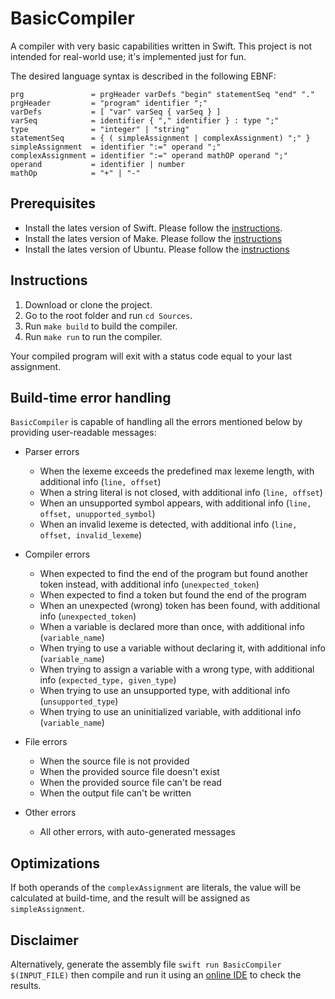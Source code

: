 # BasicCompiler

A compiler with very basic capabilities written in Swift. This project is not intended for real-world use; it's implemented just for fun.

The desired language syntax is described in the following EBNF:

```
prg               = prgHeader varDefs "begin" statementSeq "end" "."
prgHeader         = "program" identifier ";"
varDefs           = [ "var" varSeq { varSeq } ]
varSeq            = identifier { "," identifier } : type ";"
type              = "integer" | "string"
statementSeq      = { ( simpleAssignment | complexAssignment) ";" }
simpleAssignment  = identifier ":=" operand ";"
complexAssignment = identifier ":=" operand mathOP operand ";"
operand           = identifier | number
mathOp            = "+" | "-"
```

## Prerequisites
* Install the lates version of Swift. Please follow the [instructions](https://www.swift.org/getting-started/#installing-swift).
* Install the lates version of Make. Please follow the [instructions](https://www.gnu.org/software/make/)
* Install the lates version of Ubuntu. Please follow the [instructions](https://ubuntu.com/download/desktop/)

## Instructions
1) Download or clone the project.
2) Go to the root folder and run ```cd Sources```.
3) Run ```make build``` to build the compiler.
4) Run ```make run``` to run the compiler.

Your compiled program will exit with a status code equal to your last assignment.


## Build-time error handling
`BasicCompiler` is capable of handling all the errors mentioned below by providing user-readable messages:

* Parser errors
    * When the lexeme exceeds the predefined max lexeme length, with additional info (```line, offset```)
    * When a string literal is not closed, with additional info (```line, offset```)
    * When an unsupported symbol appears, with additional info (```line, offset, unupported_symbol```)
    * When an invalid lexeme is detected, with additional info (```line, offset, invalid_lexeme```)

* Compiler errors
    * When expected to find the end of the program but found another token instead, with additional info (```unexpected_token```)
    * When expected to find a token but found the end of the program
    * When an unexpected (wrong) token has been found, with additional info (```unexpected_token```)
    * When a variable is declared more than once, with additional info (```variable_name```)
    * When trying to use a variable without declaring it, with additional info (```variable_name```)
    * When trying to assign a variable with a wrong type, with additional info (```expected_type, given_type```)
    * When trying to use an unsupported type, with additional info (```unsupported_type```)
    * When trying to use an uninitialized variable, with additional info (```variable_name```)

* File errors
    * When the source file is not provided
    * When the provided source file doesn't exist
    * When the provided source file can't be read
    * When the output file can't be written

* Other errors
    * All other errors, with auto-generated messages


## Optimizations
If both operands of the ```complexAssignment``` are literals, the value will be calculated at build-time, and the result will be assigned as ```simpleAssignment```.

## Disclaimer
Alternatively, generate the assembly file ```swift run BasicCompiler $(INPUT_FILE)``` then compile and run it using an [online IDE](https://www.jdoodle.com/compile-assembler-gcc-online/) to check the results.
